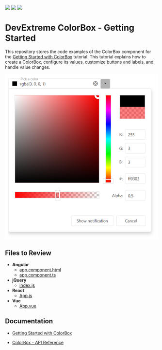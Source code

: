 <!-- default badges list -->
![](https://img.shields.io/endpoint?url=https://codecentral.devexpress.com/api/v1/VersionRange/566197467/21.2.4%2B)
[![](https://img.shields.io/badge/Open_in_DevExpress_Support_Center-FF7200?style=flat-square&logo=DevExpress&logoColor=white)](https://supportcenter.devexpress.com/ticket/details/T1127553)
[![](https://img.shields.io/badge/📖_How_to_use_DevExpress_Examples-e9f6fc?style=flat-square)](https://docs.devexpress.com/GeneralInformation/403183)
<!-- default badges end -->
# DevExtreme ColorBox - Getting Started 

This repository stores the code examples of the ColorBox component for the [Getting Started with ColorBox](https://js.devexpress.com/Documentation/Guide/UI_Components/ColorBox/Getting_Started_with_ColorBox/) tutorial. This tutorial explains how to create a ColorBox, configure its values, customize buttons and labels, and handle value changes.

<div align="center"><img src="./colorbox.png" /></div>

## Files to Review

- **Angular**
    - [app.component.html](angular/src/app/app.component.html)
    - [app.component.ts](angular/src/app/app.component.ts)
- **jQuery**
    - [index.js](jquery/src/index.js)
- **React**
    - [App.js](react/src/App.js)
- **Vue**
    - [App.vue](vue/src/App.vue)

## Documentation

- [Getting Started with ColorBox](https://js.devexpress.com/Documentation/Guide/UI_Components/ColorBox/Getting_Started_with_ColorBox/)

- [ColorBox - API Reference](https://js.devexpress.com/Documentation/ApiReference/UI_Components/dxColorBox/)
